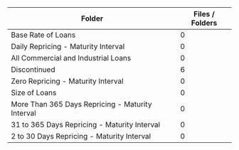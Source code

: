 | Folder                                           |   Files / Folders |
|--------------------------------------------------|-------------------|
| Base Rate of Loans                               |                 0 |
| Daily Repricing - Maturity Interval              |                 0 |
| All Commercial and Industrial Loans              |                 0 |
| Discontinued                                     |                 6 |
| Zero Repricing - Maturity Interval               |                 0 |
| Size of Loans                                    |                 0 |
| More Than 365 Days Repricing - Maturity Interval |                 0 |
| 31 to 365 Days Repricing - Maturity Interval     |                 0 |
| 2 to 30 Days Repricing - Maturity Interval       |                 0 |